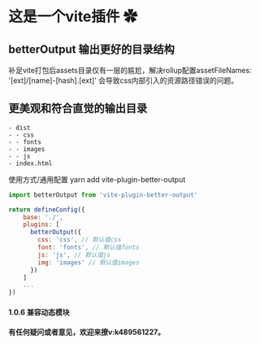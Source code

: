 # 这是一个vite插件 ✿
## betterOutput 输出更好的目录结构
补足vite打包后assets目录仅有一层的尴尬，解决rollup配置assetFileNames: '[ext]/[name]-[hash].[ext]' 会导致css内部引入的资源路径错误的问题。

## 更美观和符合直觉的输出目录
    - dist
    - - css
    - - fonts
    - - images
    - - js
    - index.html
使用方式/通用配置
yarn add vite-plugin-better-output
```js
import betterOutput from 'vite-plugin-better-output'

return defineConfig({
    base: './',
    plugins: [
      betterOutput({
        css: 'css', // 默认值css
        font: 'fonts', // 默认值fonts
        js: 'js', // 默认值js
        img: 'images' // 默认值images
      })
    ]
    ...
})
```
#### 1.0.6 兼容动态模块
#### 有任何疑问或者意见，欢迎来撩v:k489561227。